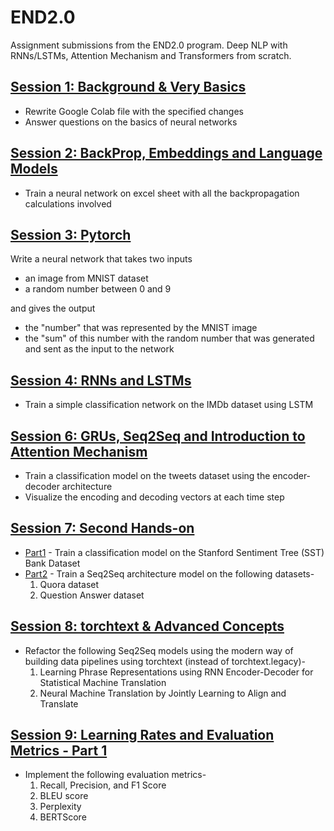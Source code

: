 # END2.0
Assignment submissions from the END2.0 program. Deep NLP with RNNs/LSTMs, Attention Mechanism and Transformers from scratch.

## [Session 1: Background & Very Basics](Session_01)

* Rewrite Google Colab file with the specified changes
* Answer questions on the basics of neural networks

## [Session 2: BackProp, Embeddings and Language Models ](Session_02)

* Train a neural network on excel sheet with all the backpropagation calculations involved

## [Session 3: Pytorch](Session_03)

Write a neural network that takes two inputs
* an image from MNIST dataset
* a random number between 0 and 9

and gives the output
* the "number" that was represented by the MNIST image
* the "sum" of this number with the random number that was generated and sent as the input to the network

## [Session 4: RNNs and LSTMs](Session_04)

* Train a simple classification network on the IMDb dataset using LSTM

## [Session 6: GRUs, Seq2Seq and Introduction to Attention Mechanism](Session_06)

* Train a classification model on the tweets dataset using the encoder-decoder architecture
* Visualize the encoding and decoding vectors at each time step

## [Session 7: Second Hands-on](Session_07)
* [Part1](Session_07/Part1_SST_Classification) - Train a classification model on the Stanford Sentiment Tree (SST) Bank Dataset
* [Part2](Session_07/Part2_Seq2Seq_Datasets) - Train a Seq2Seq architecture model on the following datasets-
    1. Quora dataset
    2. Question Answer dataset

## [Session 8: torchtext & Advanced Concepts](Session_08)
* Refactor the following Seq2Seq models using the modern way of building data pipelines using torchtext (instead of torchtext.legacy)-
    1. Learning Phrase Representations using RNN Encoder-Decoder for Statistical Machine Translation
    2. Neural Machine Translation by Jointly Learning to Align and Translate

## [Session 9: Learning Rates and Evaluation Metrics - Part 1](Session_09)
* Implement the following evaluation metrics-
    1. Recall, Precision, and F1 Score
    2. BLEU score
    3. Perplexity
    4. BERTScore
